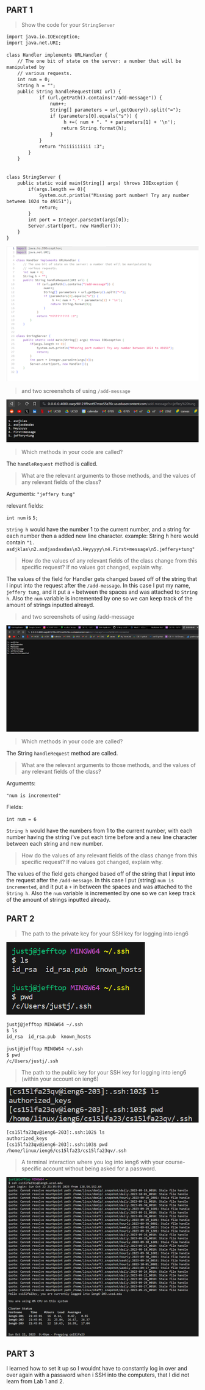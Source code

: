 ## PART 1
> Show the code for your ``StringServer``
```
import java.io.IOException;
import java.net.URI;

class Handler implements URLHandler {
    // The one bit of state on the server: a number that will be manipulated by
    // various requests.
    int num = 0;
    String h = "";
    public String handleRequest(URI url) {
            if (url.getPath().contains("/add-message")) {
                num++;
                String[] parameters = url.getQuery().split("=");
                if (parameters[0].equals("s")) {
                     h +=( num + ". " + parameters[1] + '\n');
                    return String.format(h);
                }
            }
            return "hiiiiiiiiii :3";
        }
    }


class StringServer {
    public static void main(String[] args) throws IOException {
        if(args.length == 0){
            System.out.println("Missing port number! Try any number between 1024 to 49151");
            return;
        }
        int port = Integer.parseInt(args[0]);
        Server.start(port, new Handler());
    }
}
```

![Image](LabReport2_StringServer.png)

>and two screenshots of using ``/add-message``

![Image](LabReport2_add-message1.png)


>Which methods in your code are called?

The ``handleRequest`` method is called.

>What are the relevant arguments to those methods, and the values of any relevant fields of the class?

Arguments:
``"jeffery tung"``

relevant fields:

``int num`` is ``5;``

``String h`` would have the number 1 to the current number, and a string for each number then a added new line character.
example:
String h here would contain ``"1. asdjklas\n2.asdjasdasdas\n3.Heyyyyy\n4.First+message\n5.jeffery+tung"``

>How do the values of any relevant fields of the class change from this specific request? If no values got changed, explain why.

The values of the field for Handler gets changed based off of the string that I input into the request after the ``/add-message``. In this case I put my name, ``jeffery tung``, and it put a ``+`` between the spaces and was attached to ``String h``. Also the ``num`` variable is incremented by one so we can keep track of the amount of strings inputted alreayd.

>and two screenshots of using /add-message

![Image](LabReport2_add-message2.png)
>Which methods in your code are called?

The String ``handleRequest`` method are called.

>What are the relevant arguments to those methods, and the values of any relevant fields of the class?

Arguments: 

``"num is incremented"``

Fields:

``int num = 6``

``String h`` would have the numbers from 1 to the current number, with each number having the string i've put each time before and a new line character between each string and new number.
 
>How do the values of any relevant fields of the class change from this specific request? If no values got changed, explain why.

The values of the field gets changed based off of the string that I input into the request after the ``/add-message``. In this case I put (string) ``num is incremented``, and it put a ``+`` in between the spaces and was attached to the ``String h``. Also the ``num`` variable is incremented by one so we can keep track of the amount of strings inputted already.

## PART 2


>The path to the private key for your SSH key for logging into ieng6

![Image](LabReport2PrivKey.png) 

```
justj@jefftop MINGW64 ~/.ssh
$ ls
id_rsa  id_rsa.pub  known_hosts

justj@jefftop MINGW64 ~/.ssh
$ pwd
/c/Users/justj/.ssh
```

>The path to the public key for your SSH key for logging into ieng6 (within your account on ieng6)

![Image](LabReport2PubKey.png)

```
[cs15lfa23qv@ieng6-203]:.ssh:102$ ls
authorized_keys
[cs15lfa23qv@ieng6-203]:.ssh:103$ pwd
/home/linux/ieng6/cs15lfa23/cs15lfa23qv/.ssh
```

>A terminal interaction where you log into ieng6 with your course-specific account without being asked for a password.

![Image](LabReport2.png) 


## PART 3

I learned how to set it up so I wouldnt have to constantly log in over and over again with a password when i SSH into the computers, that I did not learn from Lab 1 and 2.
